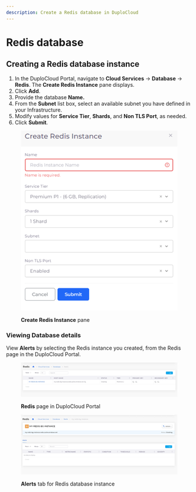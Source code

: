 ```yaml
---
description: Create a Redis database in DuploCloud
---
```


# Redis database

## Creating a Redis database instance

1. In the DuploCloud Portal, navigate to **Cloud Services** -> **Database** -> **Redis**. The **Create Redis Instance** pane displays.
2. Click **Add**.
3. Provide the database **Name.**
4. From the **Subnet** list box, select an available subnet you have defined in your Infrastructure.&#x20;
5. Modify values for **Service Tier**, **Shards**, and **Non TLS Port**, as needed.
6. Click **Submit**.

<div align="left">

<figure><img src="../../../.gitbook/assets/Azure_Redis.png" alt=""><figcaption><p><strong>Create Redis Instance</strong> pane</p></figcaption></figure>

</div>

### Viewing Database details

View **Alerts** by selecting the Redis instance you created, from the Redis page in the DuploCloud Portal.

<figure><img src="../../../.gitbook/assets/redis 11.png" alt=""><figcaption><p><strong>Redis</strong> page in DuploCloud Portal</p></figcaption></figure>

<figure><img src="../../../.gitbook/assets/redis1 (1).png" alt=""><figcaption><p><strong>Alerts</strong> tab for Redis database instance</p></figcaption></figure>
